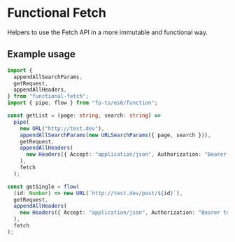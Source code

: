 # Functional Fetch

Helpers to use the Fetch API in a more immutable and functional way.

## Example usage

```ts
import {
  appendAllSearchParams,
  getRequest,
  appendAllHeaders,
} from "functional-fetch";
import { pipe, flow } from "fp-ts/es6/function";

const getList = (page: string, search: string) =>
  pipe(
    new URL("http://test.dev"),
    appendAllSearchParams(new URLSearchParams({ page, search })),
    getRequest,
    appendAllHeaders(
      new Headers({ Accept: "application/json", Authorization: "Bearer token" })
    ),
    fetch
  );

const getSingle = flow(
  (id: Number) => new URL(`http://test.dev/post/${id}`),
  getRequest,
  appendAllHeaders(
    new Headers({ Accept: "application/json", Authorization: "Bearer token" })
  ),
  fetch
);
```
